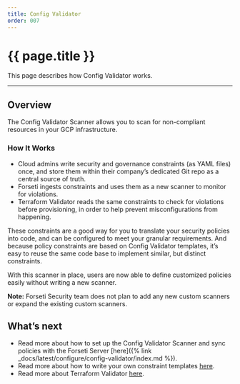 ```yaml
---
title: Config Validator
order: 007
---
```


# {{ page.title }}

This page describes how Config Validator works.

---

## **Overview**

The Config Validator Scanner allows you to scan for non-compliant resources in 
your GCP infrastructure. 

### **How It Works**

- Cloud admins write security and governance constraints (as YAML files) once, 
and store them within their company’s dedicated Git repo as a central source of 
truth.
- Forseti ingests constraints and uses them as a new scanner to monitor for 
violations.
- Terraform Validator reads the same constraints to check for violations before 
provisioning, in order to help prevent misconfigurations from happening.

These constraints are a good way for you to translate your security policies 
into code, and can be configured to meet your granular requirements. And because 
policy constraints are based on Config Validator templates, it’s easy to reuse 
the same code base to implement similar, but distinct constraints.

With this scanner in place, users are now able to define customized policies 
easily without writing a new scanner.

**Note:** Forseti Security team does not plan to add any new custom scanners or expand the existing custom scanners.

## **What’s next**
- Read more about how to set up the Config Validator Scanner and sync policies 
with the Forseti Server [here]({% link _docs/latest/configure/config-validator/index.md %}).
- Read more about how to write your own constraint templates [here](https://github.com/forseti-security/policy-library/blob/master/docs/constraint_template_authoring.md).
- Read more about Terraform Validator [here](https://github.com/forseti-security/policy-library/blob/master/docs/user_guide.md#how-to-use-terraform-validator).
